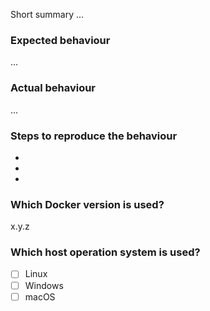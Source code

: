 
Short summary ...

### Expected behaviour

...

### Actual behaviour

...

### Steps to reproduce the behaviour

- 
-
-

### Which Docker version is used?

x.y.z

### Which host operation system is used?
- [ ] Linux
- [ ] Windows
- [ ] macOS
